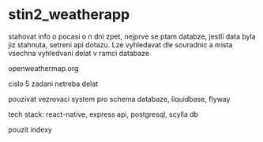 # stin2_weatherapp

stahovat info o pocasi o n dni zpet, nejprve se ptam databze, jestli data byla jiz stahnuta, setreni api dotazu. Lze vyhledavat dle souradnic a mista
vsechna vyhledvani delat v ramci databaze

openweathermap.org

cislo 5 zadani netreba delat

pouzivat vezrovaci system pro schema databaze, liquidbase, flyway

tech stack:
react-native, express api, postgresql, scylla db

pouzit indexy
